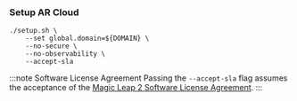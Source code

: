 ### Setup AR Cloud

```shell showLineNumbers
./setup.sh \
    --set global.domain=${DOMAIN} \
    --no-secure \
    --no-observability \
    --accept-sla
```

:::note Software License Agreement
Passing the `--accept-sla` flag assumes the acceptance of the [Magic Leap 2 Software License Agreement](https://www.magicleap.com/software-license-agreement-ml2).
:::


